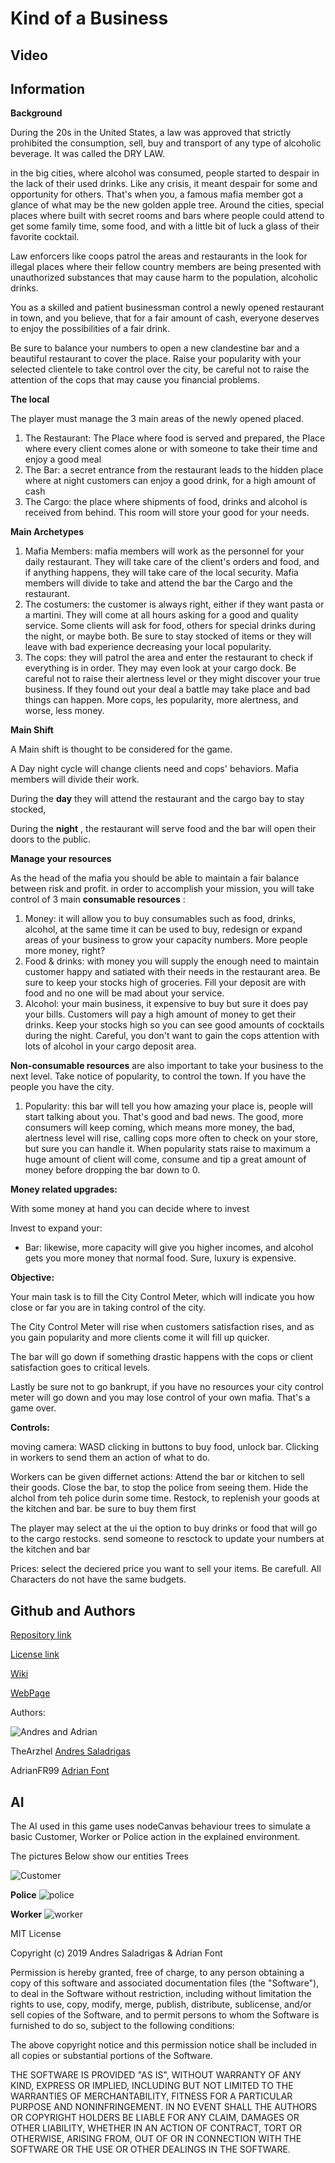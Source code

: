 # Kind of a Business

## Video



## Information

**Background**

During the 20s in the United States, a law was approved that strictly prohibited the consumption, sell, buy and transport of any type of alcoholic beverage. It was called the DRY LAW.

in the big cities, where alcohol was consumed, people started to despair in the lack of their used drinks. Like any crisis, it meant despair for some and opportunity for others. That&#39;s when you, a famous mafia member got a glance of what may be the new golden apple tree. Around the cities, special places where built with secret rooms and bars where people could attend to get some family time, some food, and with a little bit of luck a glass of their favorite cocktail.

Law enforcers like coops patrol the areas and restaurants in the look for illegal places where their fellow country members are being presented with unauthorized substances that may cause harm to the population, alcoholic drinks.

You as a skilled and patient businessman control a newly opened restaurant in town, and you believe, that for a fair amount of cash, everyone deserves to enjoy the possibilities of a fair drink.

Be sure to balance your numbers to open a new clandestine bar and a beautiful restaurant to cover the place. Raise your popularity with your selected clientele to take control over the city, be careful not to raise the attention of the cops that may cause you financial problems.

**The local**

The player must manage the 3 main areas of the newly opened placed.

1. The Restaurant: The Place where food is served and prepared, the Place where every client comes alone or with someone to take their time and enjoy a good meal
2. The Bar: a secret entrance from the restaurant leads to the hidden place where at night customers can enjoy a good drink, for a high amount of cash
3. The Cargo: the place where shipments of food, drinks and alcohol is received from behind. This room will store your good for your needs.

**Main Archetypes**

1. Mafia Members: mafia members will work as the personnel for your daily restaurant. They will take care of the client&#39;s orders and food, and if anything happens, they will take care of the local security. Mafia members will divide to take and attend the bar the Cargo and the restaurant.
2. The costumers: the customer is always right, either if they want pasta or a martini. They will come at all hours asking for a good and quality service. Some clients will ask for food, others for special drinks during the night, or maybe both. Be sure to stay stocked of items or they will leave with bad experience decreasing your local popularity.
3. The cops: they will patrol the area and enter the restaurant to check if everything is in order. They may even look at your cargo dock. Be careful not to raise their alertness level or they might discover your true business. If they found out your deal a battle may take place and bad things can happen. More cops, les popularity, more alertness, and worse, less money.

**Main Shift**

A Main shift is thought to be considered for the game.

A Day night cycle will change clients need and cops&#39; behaviors. Mafia members will divide their work.

During the **day** they will attend the restaurant and the cargo bay to stay stocked,

During the **night** , the restaurant will serve food and the bar will open their doors to the public.

**Manage your resources**

As the head of the mafia you should be able to maintain a fair balance between risk and profit. in order to accomplish your mission, you will take control of 3 main **consumable resources** :

1. Money: it will allow you to buy consumables such as food, drinks, alcohol, at the same time it can be used to buy, redesign or expand areas of your business to grow your capacity numbers. More people more money, right?
2. Food &amp; drinks: with money you will supply the enough need to maintain customer happy and satiated with their needs in the restaurant area. Be sure to keep your stocks high of groceries. Fill your deposit are with food and no one will be mad about your service.
3. Alcohol: your main business, it expensive to buy but sure it does pay your bills. Customers will pay a high amount of money to get their drinks. Keep your stocks high so you can see good amounts of cocktails during the night. Careful, you don&#39;t want to gain the cops attention with lots of alcohol in your cargo deposit area.

**Non-consumable resources** are also important to take your business to the next level. Take notice of popularity, to control the town. If you have the people you have the city.

1. Popularity: this bar will tell you how amazing your place is, people will start talking about you. That&#39;s good and bad news. The good, more consumers will keep coming, which means more money, the bad, alertness level will rise, calling cops more often to check on your store, but sure you can handle it. When popularity stats raise to maximum a huge amount of client will come, consume and tip a great amount of money before dropping the bar down to 0.

**Money related upgrades:**

With some money at hand you can decide where to invest

Invest to expand your:

- Bar: likewise, more capacity will give you higher incomes, and alcohol gets you more money that normal food. Sure, luxury is expensive. 


**Objective:**

Your main task is to fill the City Control Meter, which will indicate you how close or far you are in taking control of the city.

The City Control Meter will rise when customers satisfaction rises, and as you gain popularity and more clients come it will fill up quicker.

The bar will go down if something drastic happens with the cops or client satisfaction goes to critical levels.

Lastly be sure not to go bankrupt, if you have no resources your city control meter will go down and you may lose control of your own mafia. That&#39;s a game over.


**Controls:**

moving camera: WASD
clicking in buttons to buy food, unlock bar.
Clicking in workers to send them an action of what to do.

Workers can be given differnet actions:
Attend the bar or kitchen to sell their goods.
Close the bar, to stop the police from seeing them.
Hide the alchol from teh police durin some time.
Restock, to replenish your goods at the kitchen and bar. be sure to buy them first

The player may select at the ui the option to buy drinks or food that will go to the cargo restocks. send someone to resctock to update your numbers at the kitchen and bar

Prices: select the deciered price you want to sell your items. Be carefull. All Characters do not have the same budgets.


## Github and Authors

[Repository link](https://github.com/TheArzhel/Artificial-Intelligence)

[License link](https://github.com/TheArzhel/Artificial-Intelligence/blob/master/LICENSE)

[Wiki](https://github.com/TheArzhel/Artificial-Intelligence/wiki)

[WebPage](https://thearzhel.github.io/Artificial-Intelligence/)

Authors:

![Andres and Adrian](https://raw.githubusercontent.com/TheArzhel/Artificial-Intelligence/Wiki/wiki/images/AdrianAndres.png?token=AIUVX6OHECAQ37S4CIRKWJ2577OAW)

TheArzhel [Andres Saladrigas](https://github.com/TheArzhel) 

AdrianFR99 [Adrian Font](https://github.com/AdrianFR99)

## AI

The AI used in this game uses nodeCanvas behaviour trees to simulate a basic Customer, Worker or Police action in the explained environment.  

The pictures Below show our entities Trees


![Customer](https://raw.githubusercontent.com/TheArzhel/Artificial-Intelligence/Wiki/customer.PNG?token=AIUVX6LLQ27NJVH2RLFKGCC5763GY)

**Police**
![police](https://raw.githubusercontent.com/TheArzhel/Artificial-Intelligence/Wiki/police.PNG?token=AIUVX6JYBMQEXONCBUVWHCS5763G2)

**Worker**
![worker](https://raw.githubusercontent.com/TheArzhel/Artificial-Intelligence/Wiki/worker.png?token=AIUVX6MIQNQXGLWQDP7W5UK5763G4)

MIT License

Copyright (c) 2019 Andres Saladrigas & Adrian Font

Permission is hereby granted, free of charge, to any person obtaining a copy
of this software and associated documentation files (the "Software"), to deal
in the Software without restriction, including without limitation the rights
to use, copy, modify, merge, publish, distribute, sublicense, and/or sell
copies of the Software, and to permit persons to whom the Software is
furnished to do so, subject to the following conditions:

The above copyright notice and this permission notice shall be included in all
copies or substantial portions of the Software.

THE SOFTWARE IS PROVIDED "AS IS", WITHOUT WARRANTY OF ANY KIND, EXPRESS OR
IMPLIED, INCLUDING BUT NOT LIMITED TO THE WARRANTIES OF MERCHANTABILITY,
FITNESS FOR A PARTICULAR PURPOSE AND NONINFRINGEMENT. IN NO EVENT SHALL THE
AUTHORS OR COPYRIGHT HOLDERS BE LIABLE FOR ANY CLAIM, DAMAGES OR OTHER
LIABILITY, WHETHER IN AN ACTION OF CONTRACT, TORT OR OTHERWISE, ARISING FROM,
OUT OF OR IN CONNECTION WITH THE SOFTWARE OR THE USE OR OTHER DEALINGS IN THE
SOFTWARE.



